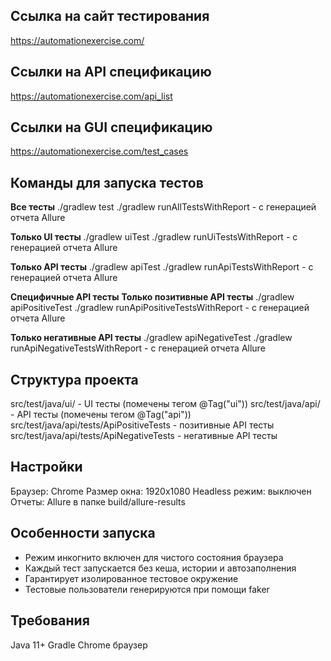## Ссылка на сайт тестирования
https://automationexercise.com/

## Ссылки на API спецификацию
https://automationexercise.com/api_list

## Ссылки на GUI спецификацию
https://automationexercise.com/test_cases

## Команды для запуска тестов
**Все тесты**
./gradlew test
./gradlew runAllTestsWithReport - с генерацией отчета Allure

**Только UI тесты**
./gradlew uiTest
./gradlew runUiTestsWithReport - с генерацией отчета Allure

**Только API тесты**
./gradlew apiTest
./gradlew runApiTestsWithReport - с генерацией отчета Allure

**Специфичные API тесты**
**Только позитивные API тесты**
./gradlew apiPositiveTest
./gradlew runApiPositiveTestsWithReport - с генерацией отчета Allure

**Только негативные API тесты**
./gradlew apiNegativeTest
./gradlew runApiNegativeTestsWithReport - с генерацией отчета Allure

## Структура проекта 
src/test/java/ui/ - UI тесты (помечены тегом @Tag("ui"))
src/test/java/api/ - API тесты (помечены тегом @Tag("api"))
src/test/java/api/tests/ApiPositiveTests - позитивные API тесты
src/test/java/api/tests/ApiNegativeTests - негативные API тесты

## Настройки
Браузер: Chrome
Размер окна: 1920x1080
Headless режим: выключен
Отчеты: Allure в папке build/allure-results

## Особенности запуска
- Режим инкогнито включен для чистого состояния браузера
- Каждый тест запускается без кеша, истории и автозаполнения
- Гарантирует изолированное тестовое окружение
- Тестовые пользователи генерируются при помощи faker

## Требования 
Java 11+
Gradle
Chrome браузер
